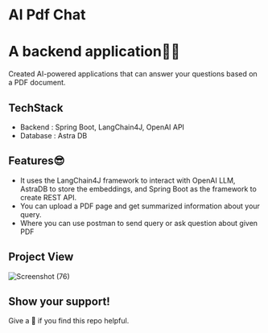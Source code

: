 # AI Pdf Chat
# A backend application👨‍💻
Created AI-powered applications that can answer your questions based on a PDF document.
## TechStack
- Backend : Spring Boot, LangChain4J, OpenAI API
- Database : Astra DB

## Features😎
- It uses the LangChain4J framework to interact with OpenAI LLM, AstraDB to store the embeddings, and Spring Boot as the framework to create REST API.
- You can upload a PDF page and get summarized information about your query.
- Where you can use postman to send query or ask question about given PDF

## Project View

![Screenshot (76)](https://github.com/hiprav/AI-Pdf-Chat/assets/137514388/4f345912-4a39-4dd8-a96c-033d1058a187)


## Show your support!

Give a 🌟 if you find this repo helpful.
